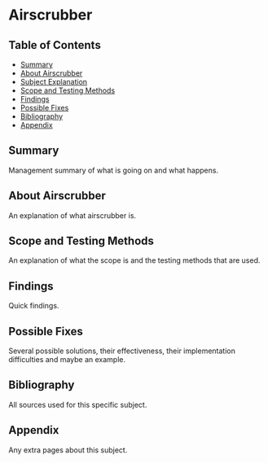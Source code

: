 # Airscrubber

## Table of Contents
- [Summary](#summary)
- [About Airscrubber](#about-airscrubber)
- [Subject Explanation](#subject-explanation)
- [Scope and Testing Methods](#scope-and-testing-methods)
- [Findings](#findings)
- [Possible Fixes](#possible-fixes)
- [Bibliography](#bibliography)
- [Appendix](#appendix)

## Summary
Management summary of what is going on and what happens.

## About Airscrubber
An explanation of what airscrubber is.

## Scope and Testing Methods
An explanation of what the scope is and the testing methods that are used.

## Findings
Quick findings.

## Possible Fixes
Several possible solutions, their effectiveness, their implementation difficulties and maybe an example.

## Bibliography
All sources used for this specific subject. 

## Appendix 
Any extra pages about this subject.

